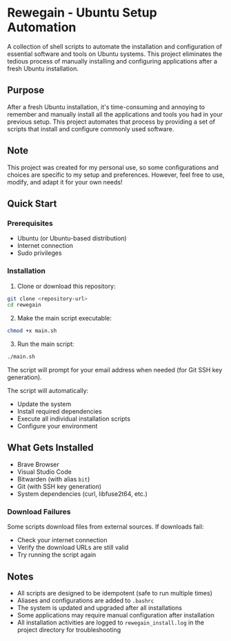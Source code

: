 # Rewegain - Ubuntu Setup Automation

A collection of shell scripts to automate the installation and configuration of essential software and tools on Ubuntu systems. This project eliminates the tedious process of manually installing and configuring applications after a fresh Ubuntu installation.

## Purpose

After a fresh Ubuntu installation, it's time-consuming and annoying to remember and manually install all the applications and tools you had in your previous setup. This project automates that process by providing a set of scripts that install and configure commonly used software.

## Note

This project was created for my personal use, so some configurations and choices are specific to my setup and preferences. However, feel free to use, modify, and adapt it for your own needs!

## Quick Start

### Prerequisites
- Ubuntu (or Ubuntu-based distribution)
- Internet connection
- Sudo privileges

### Installation

1. Clone or download this repository:
```bash
git clone <repository-url>
cd rewegain
```

2. Make the main script executable:
```bash
chmod +x main.sh
```

3. Run the main script:
```bash
./main.sh
```

The script will prompt for your email address when needed (for Git SSH key generation).

The script will automatically:
- Update the system
- Install required dependencies
- Execute all individual installation scripts
- Configure your environment

## What Gets Installed

- Brave Browser
- Visual Studio Code
- Bitwarden (with alias `bit`)
- Git (with SSH key generation)
- System dependencies (curl, libfuse2t64, etc.)

### Download Failures

Some scripts download files from external sources. If downloads fail:
- Check your internet connection
- Verify the download URLs are still valid
- Try running the script again

## Notes

- All scripts are designed to be idempotent (safe to run multiple times)
- Aliases and configurations are added to `.bashrc`
- The system is updated and upgraded after all installations
- Some applications may require manual configuration after installation
- All installation activities are logged to `rewegain_install.log` in the project directory for troubleshooting 